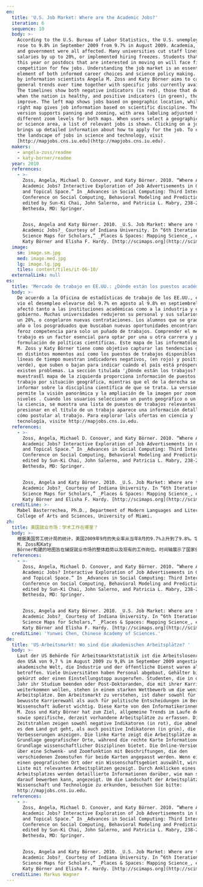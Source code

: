 ```yaml
---
en:
  title: 'U.S. Job Market: Where are the Academic Jobs?'
  iteration: 6
  sequence: 10
  body: >-
    According to the U.S. Bureau of Labor Statistics, the U.S. unemployment rate
    rose to 9.8% in September 2009 from 9.7% in August 2009. Academia, industry,
    and government were all affected. Many universities cut staff lines, reduced
    salaries by up to 20%, or implemented hiring freezes. Students that graduate
    this year or postdocs that are interested in moving on will face fierce
    competition for few jobs. Understanding the job market is an essential
    element of both informed career choices and science policy making. This map
    by information scientists Angela M. Zoss and Katy Börner aims to capture
    general trends over time together with specific jobs currently available.
    The timelines show both negative indicators (in red), those that decline
    when the nation is healthy, and positive indicators (in green), those that
    improve. The left map shows jobs based on geographic location, while the
    right map gives job information based on scientific discipline. The online
    version supports panning and zooming, with area labeling adjusted to
    different zoom levels for both maps. When users select a geographic location
    or science area, a list of relevant jobs is shown. Clicking on a job title
    brings up detailed information about how to apply for the job. To explore
    the landscape of jobs in science and technology, visit
    [http://mapjobs.cns.iu.edu](http://mapjobs.cns.iu.edu).
  makers:
    - angela-zoss/readme
    - katy-borner/readme
  year: 2010
  references:
    - >-
      Zoss, Angela, Michael D. Conover, and Katy Börner. 2010. “Where Are the
      Academic Jobs? Interactive Exploration of Job Advertisements in Geospatial
      and Topical Space.” In _Advances in Social Computing: Third International
      Conference on Social Computing, Behavioral Modeling and Prediction_,
      edited by Sun-Ki Chai, John Salerno, and Patricia L. Mabry, 238-247.
      Bethesda, MD: Springer.


      Zoss, Angela and Katy Börner. 2010. _U.S. Job Market: Where are the
      Academic Jobs?_ Courtesy of Indiana University. In “6th Iteration (2009):
      Science Maps for Scholars,” _Places & Spaces: Mapping Science_, edited by
      Katy Börner and Elisha F. Hardy. [http://scimaps.org](http://scimaps.org).
  image:
    sm: image.sm.jpg
    med: image.med.jpg
    lg: image.lg.jpg
    tiles: content/tiles/it-06-10/
  externalLink: null
es:
  title: 'Mercado de trabajo en EE.UU.: ¿Dónde están los puestos académicos?'
  body: >-
    De acuerdo a la Oficina de estadísticas de trabajo de los EE.UU., el 2009
    vio el desempleo elevarse del 9.7% en agosto al 9.8% en septiembrelo cual
    afectó tanto a las instituciones académicas como a la industria y el
    gobierno. Muchas universidades redujeron su personal y sus salarios hasta en
    un 20%, o congelaron nuevas contrataciones. Los alumnos que se graduaron ese
    año o los posgraduados que buscaban nuevas oportunidades encontraron una
    feroz competencia para solo un puñado de trabajos. Comprender el mercado de
    trabajo es un factor esencial para optar por una u otra carrera y para la
    formulación de políticas científicas. Este mapa de las informatólogas Angela
    M. Zoss y Katy Börner tiene como objetivo capturar las tendencias generales
    en distintos momentos así como los puestos de trabajos disponibles. Las
    líneas de tiempo muestran indicadores negativos, (en rojo) y positivos (en
    verde), que suben o bajan para indicar cuándo el país está próspero y cuándo
    existen problemas. La sección titulada '¿Dónde están los trabajos?'
    muestrasEl mapa de la ziquierda proporciona información de puestos de
    trabajo por situación geográfica, mientras que el de la derecha se ocupa de
    informar sobre la disciplina científica de que se trata. La version en linea
    permite la visión panorámica y la ampliación de la imagen por zoom a varios
    niveles . Cuando los usuarios seleccionan un punto geográfico o un área de
    la ciencia, se muestra una lista de puestos de trabajos relevantes. Al
    presionar en el título de un trabajo aparece una información detallada sobre
    cómo postular al trabajo. Para explorar lals ofertas en ciencia y
    tecnología, visite http://mapjobs.cns.iu.edu.
  references:
    - >-
      Zoss, Angela, Michael D. Conover, and Katy Börner. 2010. “Where Are the
      Academic Jobs? Interactive Exploration of Job Advertisements in Geospatial
      and Topical Space.” In _Advances in Social Computing: Third International
      Conference on Social Computing, Behavioral Modeling and Prediction_,
      edited by Sun-Ki Chai, John Salerno, and Patricia L. Mabry, 238-247.
      Bethesda, MD: Springer.


      Zoss, Angela and Katy Börner. 2010. _U.S. Job Market: Where are the
      Academic Jobs?_ Courtesy of Indiana University. In “6th Iteration (2009):
      Science Maps for Scholars,” _Places & Spaces: Mapping Science_, edited by
      Katy Börner and Elisha F. Hardy. [http://scimaps.org](http://scimaps.org).
  creditLine: >-
    Mabel Basterrechea, Ph.D., Department of Modern Languages and Literatures,
    College of Arts and Sciences, University of Miami.
zh:
  title: 美国就业市场：学术工作在哪里？
  body: >-
    根据美国劳工统计局的统计，美国2009年9月的失业率从当年8月的9.7%上升到了9.8%。学术界、产业界和政府都受到了影响。许多大学裁员、减薪幅度高达20%，或者停止招聘。2009年毕业的学生以及希望继续学习的博士后都将面临工作减少所带来的残酷的竞争。了解就业市场对于职业选择和科学政策制定两者来说都是非常重要的。这一由信息科学家Angela
    M. Zoss和Katy
    Börner构建的地图旨在捕捉就业市场的整体趋势以及现有的工作岗位。时间轴展示了国家健康运作时降低的负指标（红色）和国家健康运作时上升的正指标（绿色）。左图根据地理位置展示了工作，右图基于科学学科给出了特定的工作信息。在线版本还支持旋转和放大功能，同时地区标签也会随着放大程度的不同来对两张地图进行相应的调整。当用户选择了一个地理位置或者科学领域时，一系列相关的工作将会显示出来。点击一个工作名称将出现关于如何申请工作的详细信息。探索科学和技术领域的工作，请访问http://mapjobs.cns.iu.edu。
  references:
    - >-
      Zoss, Angela, Michael D. Conover, and Katy Börner. 2010. “Where Are the
      Academic Jobs? Interactive Exploration of Job Advertisements in Geospatial
      and Topical Space.” In _Advances in Social Computing: Third International
      Conference on Social Computing, Behavioral Modeling and Prediction_,
      edited by Sun-Ki Chai, John Salerno, and Patricia L. Mabry, 238-247.
      Bethesda, MD: Springer.


      Zoss, Angela and Katy Börner. 2010. _U.S. Job Market: Where are the
      Academic Jobs?_ Courtesy of Indiana University. In “6th Iteration (2009):
      Science Maps for Scholars,” _Places & Spaces: Mapping Science_, edited by
      Katy Börner and Elisha F. Hardy. [http://scimaps.org](http://scimaps.org).
  creditLine: 'Yunwei Chen, Chinese Academy of Sciences.'
de:
  title: 'US-Arbeitsmarkt: Wo sind die akademischen Arbeitsplätze? '
  body: >-
    Laut der US Behörde für Arbeitsmarktstatistik ist die Arbeitslosenrate in
    den USA von 9,7 % im August 2009 zu 9,8% im September 2009 angestiegen. Die
    akademische Welt, die Industrie und der öffentliche Dienst waren alle davon
    betroffen. Viele Universitäten haben Personal abgebaut, Gehälter bis zu 20 %
    gekürzt oder einen Einstellungstopp ausgerufen. Studenten, die in diesem
    Jahr ihr Studium beenden oder Post-Doktoranden, die mit ihrer Karriere
    weiterkommen wollen, stehen in einem starken Wettbewerb um die wenigen
    Arbeitsplätze. Den Arbeitsmarkt zu verstehen, ist daher sowohl für eine
    bewusste Karrierewahl als auch für politische Entscheidungen im Bereich der
    Wissenschaft äußerst wichtig. Diese Karte von den Informatikerinnen Angela
    M. Zoss und Katy Börner hat zum Ziel, allgemeine Trends im Laufe der Zeit
    sowie spezifische, derzeit vorhandene Arbeitsplätze zu erfassen. Die
    Zeitstrahlen zeigen sowohl negative Indikatoren (in rot), die abnehmen, wenn
    es dem Land gut geht, als auch positive Indikatoren (in grün), die
    Verbesserungen anzeigen. Die linke Karte zeigt die Arbeitsplätze auf der
    Grundlage geografischer Orte, während die rechte Karte Informationen auf der
    Grundlage wissenschaftlicher Disziplinen bietet. Die Online-Version verfügt
    über eine Schwenk- und Zoomfunktion mit Beschriftungen, die den
    verschiedenen Zoomstufen für beide Karten angepasst werden. Wenn ein Nutzer
    einen geografischen Ort oder ein Wissenschaftsgebiet auswählt, wird eine
    Liste mit relevanten Arbeitsplätzen gezeigt. Durch Anklicken eines
    Arbeitsplatzes werden detaillierte Informationen darüber, wie man sich
    darauf bewerben kann, angezeigt. Um die Landschaft der Arbeitsplätze in
    Wissenschaft und Technologie zu erkunden, besuchen Sie bitte:
    http://mapjobs.cns.iu.edu.
  references:
    - >-
      Zoss, Angela, Michael D. Conover, and Katy Börner. 2010. “Where Are the
      Academic Jobs? Interactive Exploration of Job Advertisements in Geospatial
      and Topical Space.” In _Advances in Social Computing: Third International
      Conference on Social Computing, Behavioral Modeling and Prediction_,
      edited by Sun-Ki Chai, John Salerno, and Patricia L. Mabry, 238-247.
      Bethesda, MD: Springer.


      Zoss, Angela and Katy Börner. 2010. _U.S. Job Market: Where are the
      Academic Jobs?_ Courtesy of Indiana University. In “6th Iteration (2009):
      Science Maps for Scholars,” _Places & Spaces: Mapping Science_, edited by
      Katy Börner and Elisha F. Hardy. [http://scimaps.org](http://scimaps.org).
  creditLine: Markus Wagner
---
```

